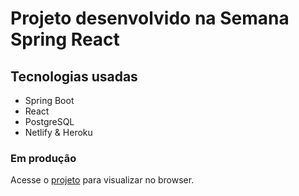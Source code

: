 # Projeto desenvolvido na Semana Spring React

## Tecnologias usadas

- Spring Boot
- React
- PostgreSQL
- Netlify & Heroku

### Em produção

Acesse o [projeto](https://a2r-sds3.netlify.app/) para visualizar no browser.

